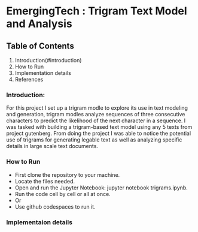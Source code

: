 # EmergingTech :  Trigram Text Model and Analysis

## Table of Contents 
1. Introduction(#introduction)
2. How to Run
3. Implementation details
4. References

   
### Introduction:
For this project I set up a trigram modle to explore its use in text modeling and generation, trigram modles analyze sequences of three consecutive characters to predict the likelihood of the next character in a sequence. I was tasked with building a trigram-based text model using any 5 texts from project gutenberg. From doing the project I was able to notice the potential use of trigrams for generating legable text as well as analyzing specific details in large scale text documents.

### How to Run
- First clone the repository to your machine.
- Locate the files needed.
- Open and run the Jupyter Notebook: jupyter notebook trigrams.ipynb.
- Run the code cell by cell or all at once.
- Or
- Use github codespaces to run it.

### Implementaion details 


